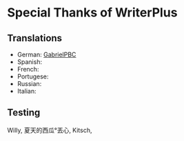 # Special Thanks of WriterPlus

## Translations

- German: [GabrielPBC][1]
- Spanish: 
- French: 
- Portugese: 
- Russian:
- Italian:

## Testing

Willy, 夏天的西瓜°丟心, Kitsch, 


[1]: https://twitter.com/PBCGabriel


